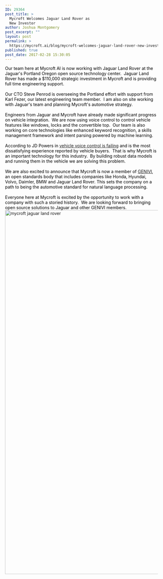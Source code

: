 ```yaml
---
ID: 29364
post_title: >
  Mycroft Welcomes Jaguar Land Rover as
  New Investor
author: Joshua Montgomery
post_excerpt: ""
layout: post
permalink: >
  https://mycroft.ai/blog/mycroft-welcomes-jaguar-land-rover-new-investor/
published: true
post_date: 2017-02-28 15:30:05
---
```

<div><span style="color: #000000;">Our team here at Mycroft AI is now working with Jaguar Land Rover at the Jaguar's Portland Oregon open source technology center.  Jaguar Land Rover has made a $110,000 strategic investment in Mycroft and is providing full time engineering support.</span></div>
<div><span style="color: #000000;"> </span></div>
<div><span style="color: #000000;">Our CTO Steve Penrod is overseeing the Portland effort with support from Karl Fezer, our latest engineering team member.  I am also on site working with Jaguar's team and planning Mycroft's automotive strategy.</span></div>
<div><span style="color: #000000;"> </span></div>
<div><span style="color: #000000;">Engineers from Jaguar and Mycroft have already made significant progress on vehicle integration.  We are now using voice control to control vehicle features like windows, locks and the convertible top.  Our team is also working on core technologies like enhanced keyword recognition, a skills management framework and intent parsing powered by machine learning.</span></div>
<div><span style="color: #000000;"> </span></div>
<div><span style="color: #000000;">According to JD Powers in <a href="http://www.jdpower.com/resource/video-vehicle-voice-recognition-failing-car-management-briefing">vehicle voice control is failing</a> and is the most dissatisfying experience reported by vehicle buyers.  That is why Mycroft is an important technology for this industry.  By building robust data models and running them in the vehicle we are solving this problem.</span></div>
<div><span style="color: #000000;"> </span></div>
<div><span style="color: #000000;">We are also excited to announce that Mycroft is now a member of <a href="https://www.genivi.org/genivi-members">GENIVI</a>, an open standards body that includes companies like Honda, Hyundai, Volvo, Daimler, BMW and Jaguar Land Rover. This sets the company on a path to being the automotive standard for natural language processing.</span></div>
<div><span style="color: #000000;"> </span></div>
<div><span style="color: #000000;">Everyone here at Mycroft is excited by the opportunity to work with a company with such a storied history.  We are looking forward to bringing open source solutions to Jaguar and other GENIVI members.</span></div>
<div></div>
<div></div>
<div><img class="alignleft size-full wp-image-29360" src="https://mycroft.ai/wp-content/uploads/2017/02/jlr-plus-mycroft-green.png" alt="mycroft jaguar land rover" width="1800" height="1200" /></div>
<div></div>